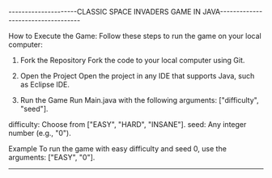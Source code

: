 ---------------------CLASSIC SPACE INVADERS GAME IN JAVA-----------------------------------

How to Execute the Game:
  Follow these steps to run the game on your local computer:

  1. Fork the Repository
  Fork the code to your local computer using Git.
  
  2. Open the Project
  Open the project in any IDE that supports Java, such as Eclipse IDE.
  
  3. Run the Game
  Run Main.java with the following arguments: ["difficulty", "seed"].

difficulty: Choose from ["EASY", "HARD", "INSANE"].
seed: Any integer number (e.g., "0").

Example To run the game with easy difficulty and seed 0, use the arguments: ["EASY", "0"].

------------------------------------------------------------------------------
